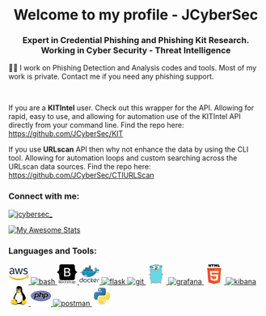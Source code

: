 <h1 align="center">Welcome to my profile - JCyberSec</h1>
<h3 align="center">Expert in Credential Phishing and Phishing Kit Research. Working in Cyber Security - Threat Intelligence</h3>

👨‍💻 I work on Phishing Detection and Analysis codes and tools. Most of my work is private. Contact me if you need any phishing support.

<br>
<p>If you are a <b>KITIntel</b> user. Check out this wrapper for the API. Allowing for rapid, easy to use, and allowing for automation use of the KITIntel API directly from your command line. Find the repo here: <a href="https://github.com/JCyberSec/KIT">https://github.com/JCyberSec/KIT</a></p>

<p>If you use <b>URLscan</b> API then why not enhance the data by using the CLI tool. Allowing for automation loops and custom searching across the URLscan data sources. Find the repo here: <a href="https://github.com/JCyberSec/CTIURLScan">https://github.com/JCyberSec/CTIURLScan</a></p>

<h3 align="left">Connect with me:</h3>
<p align="left">
<a href="https://twitter.com/jcybersec_" target="blank"><img src="https://img.shields.io/twitter/follow/jcybersec_?logo=twitter&style=for-the-badge" alt="jcybersec_" />
</p>

![My Awesome Stats](https://awesome-github-stats.azurewebsites.net/user-stats/jcybersec?cardType=github&theme=github-dark&Ring=10DD00&Text=FFFFFF)

</a>

<h3 align="left">Languages and Tools:</h3>
<p align="left"> <a href="https://aws.amazon.com" target="_blank" rel="noreferrer"> <img src="https://raw.githubusercontent.com/devicons/devicon/master/icons/amazonwebservices/amazonwebservices-original-wordmark.svg" alt="aws" width="40" height="40"/> </a> <a href="https://www.gnu.org/software/bash/" target="_blank" rel="noreferrer"> <img src="https://www.vectorlogo.zone/logos/gnu_bash/gnu_bash-icon.svg" alt="bash" width="40" height="40"/> </a> <a href="https://getbootstrap.com" target="_blank" rel="noreferrer"> <img src="https://raw.githubusercontent.com/devicons/devicon/master/icons/bootstrap/bootstrap-plain-wordmark.svg" alt="bootstrap" width="40" height="40"/> </a> <a href="https://www.docker.com/" target="_blank" rel="noreferrer"> <img src="https://raw.githubusercontent.com/devicons/devicon/master/icons/docker/docker-original-wordmark.svg" alt="docker" width="40" height="40"/> </a> <a href="https://flask.palletsprojects.com/" target="_blank" rel="noreferrer"> <img src="https://www.vectorlogo.zone/logos/pocoo_flask/pocoo_flask-icon.svg" alt="flask" width="40" height="40"/> </a> <a href="https://git-scm.com/" target="_blank" rel="noreferrer"> <img src="https://www.vectorlogo.zone/logos/git-scm/git-scm-icon.svg" alt="git" width="40" height="40"/> </a> <a href="https://golang.org" target="_blank" rel="noreferrer"> <img src="https://raw.githubusercontent.com/devicons/devicon/master/icons/go/go-original.svg" alt="go" width="40" height="40"/> </a> <a href="https://grafana.com" target="_blank" rel="noreferrer"> <img src="https://www.vectorlogo.zone/logos/grafana/grafana-icon.svg" alt="grafana" width="40" height="40"/> </a> <a href="https://www.w3.org/html/" target="_blank" rel="noreferrer"> <img src="https://raw.githubusercontent.com/devicons/devicon/master/icons/html5/html5-original-wordmark.svg" alt="html5" width="40" height="40"/> </a> <a href="https://www.elastic.co/kibana" target="_blank" rel="noreferrer"> <img src="https://www.vectorlogo.zone/logos/elasticco_kibana/elasticco_kibana-icon.svg" alt="kibana" width="40" height="40"/> </a> <a href="https://www.linux.org/" target="_blank" rel="noreferrer"> <img src="https://raw.githubusercontent.com/devicons/devicon/master/icons/linux/linux-original.svg" alt="linux" width="40" height="40"/> </a> <a href="https://www.php.net" target="_blank" rel="noreferrer"> <img src="https://raw.githubusercontent.com/devicons/devicon/master/icons/php/php-original.svg" alt="php" width="40" height="40"/> </a> <a href="https://postman.com" target="_blank" rel="noreferrer"> <img src="https://www.vectorlogo.zone/logos/getpostman/getpostman-icon.svg" alt="postman" width="40" height="40"/> </a> <a href="https://www.python.org" target="_blank" rel="noreferrer"> <img src="https://raw.githubusercontent.com/devicons/devicon/master/icons/python/python-original.svg" alt="python" width="40" height="40"/> </a> </p>
